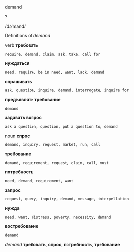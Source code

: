 demand

?

/dəˈmand/

Definitions of _demand_

verb
**требовать**

    require, demand, claim, ask, take, call for
**нуждаться**

    need, require, be in need, want, lack, demand
**спрашивать**

    ask, question, inquire, demand, interrogate, inquire for
**предъявлять требование**

    demand
**задавать вопрос**

    ask a question, question, put a question to, demand

noun
**спрос**

    demand, inquiry, request, market, run, call
**требование**

    demand, requirement, request, claim, call, must
**потребность**

    need, demand, requirement, want
**запрос**

    request, query, inquiry, demand, message, interpellation
**нужда**

    need, want, distress, poverty, necessity, demand
**востребование**

    demand

_demand_
**требовать**, **спрос**, **потребность**, **требование**